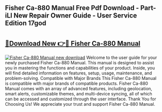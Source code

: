 ## Fisher Ca-880 Manual Free Pdf Download - Part-iLl New Repair Owner Guide - User Service Edition 17god

# <h2><a href="http://bc32629.oget.top/?id=Fisher+Ca-880+Manual">🔗Download New 👉🔴 Fisher Ca-880 Manual</a></h2>

[![Fisher Ca-880 Manual new download](https://i.imgur.com/5g1atiW.png)](http://bc32629.oget.top/?id=Fisher+Ca-880+Manual)
Welcome to the user guide for your newly purchased Fisher Ca-880 Manual. This manual is designed to assist you in mastering the functions and capabilities of your product. Inside, you will find detailed information on features, setup, usage, maintenance, and problem-solving. Compatible with Major Brands This Fisher Ca-880 Manual is compatible with major brands of compatible products. Fisher Ca-880 Manual comes with an array of advanced features, including geolocation, smart alerts, customizable themes, and multi-device syncing, all of which can be accessed and customized through the user interface. Thank You for Choosing Us! We appreciate your trust and support Fisher Ca-880 Manual.
